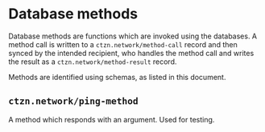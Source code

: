 # Database methods

Database methods are functions which are invoked using the databases. A method call is written to a `ctzn.network/method-call` record and then synced by the intended recipient, who handles the method call and writes the result as a `ctzn.network/method-result` record.

Methods are identified using schemas, as listed in this document.

## `ctzn.network/ping-method`

A method which responds with an argument. Used for testing.